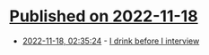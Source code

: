 # [Published on 2022-11-18](index.md)

* [2022-11-18, 02:35:24](https://news.ycombinator.com/item?id=33649167) - [I drink before I interview](https://news.ycombinator.com/item?id=33649167)

